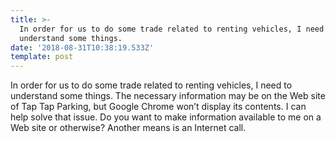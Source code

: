 ```yaml
---
title: >-
  In order for us to do some trade related to renting vehicles, I need to
  understand some things.
date: '2018-08-31T10:38:19.533Z'
template: post
---
```

In order for us to do some trade related to renting vehicles, I need to understand some things. The necessary information may be on the Web site of Tap Tap Parking, but Google Chrome won’t display its contents. I can help solve that issue. Do you want to make information available to me on a Web site or otherwise? Another means is an Internet call.

